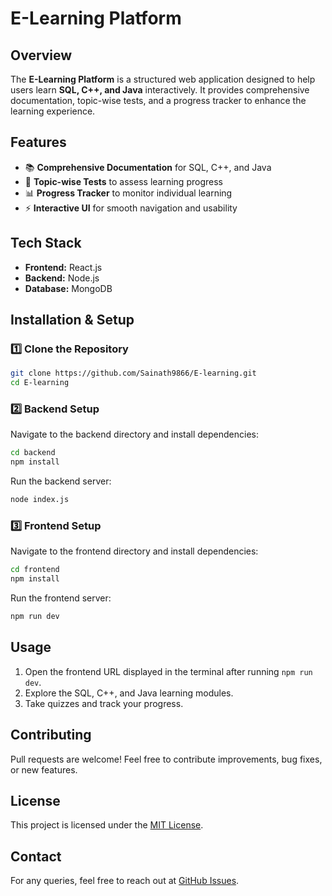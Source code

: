 # E-Learning Platform

## Overview
The **E-Learning Platform** is a structured web application designed to help users learn **SQL, C++, and Java** interactively. It provides comprehensive documentation, topic-wise tests, and a progress tracker to enhance the learning experience.

## Features
- 📚 **Comprehensive Documentation** for SQL, C++, and Java
- 📝 **Topic-wise Tests** to assess learning progress
- 📊 **Progress Tracker** to monitor individual learning
- ⚡ **Interactive UI** for smooth navigation and usability

## Tech Stack
- **Frontend:** React.js
- **Backend:** Node.js
- **Database:** MongoDB

## Installation & Setup

### 1️⃣ Clone the Repository
```sh
git clone https://github.com/Sainath9866/E-learning.git
cd E-learning
```

### 2️⃣ Backend Setup
Navigate to the backend directory and install dependencies:
```sh
cd backend
npm install
```
Run the backend server:
```sh
node index.js
```

### 3️⃣ Frontend Setup
Navigate to the frontend directory and install dependencies:
```sh
cd frontend
npm install
```
Run the frontend server:
```sh
npm run dev
```

## Usage
1. Open the frontend URL displayed in the terminal after running `npm run dev`.
2. Explore the SQL, C++, and Java learning modules.
3. Take quizzes and track your progress.

## Contributing
Pull requests are welcome! Feel free to contribute improvements, bug fixes, or new features.

## License
This project is licensed under the [MIT License](LICENSE).

## Contact
For any queries, feel free to reach out at [GitHub Issues](https://github.com/Sainath9866/E-learning/issues).
